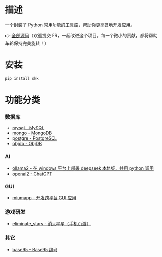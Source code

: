 # 描述

一个封装了 Python 常用功能的工具库，帮助你更高效地开发应用。

👉 [全部源码](https://github.com/xucanbiao/skk)（欢迎提交 PR，一起改进这个项目。每一个微小的贡献，都将帮助车轮保持完美旋转！）

# 安装

```bash
pip install skk
```

# 功能分类

### 数据库

* [mysql - MySQL](https://skk.freeing.wiki/skk/mysql/)
* [mongo - MongoDB](https://skk.freeing.wiki/skk/mongo/)
* [postgre - PostgreSQL](https://skk.freeing.wiki/skk/postgre/)
* [objdb - ObjDB](https://skk.freeing.wiki/skk/objdb/)

### AI

* [ollama2 - 在 windows 平台上部署 deepseek 本地版，并用 python 调用](https://skk.freeing.wiki/skk/ollama2/)
* [openai2 - ChatGPT](https://skk.freeing.wiki/skk/openai2/)

### GUI

* [miumapp - 开发跨平台 GUI 应用](https://skk.freeing.wiki/skk/miumapp/)

### 游戏研发

* [eliminate_stars - 消灭星星（手机页游）](https://skk.freeing.wiki/skk/eliminate_stars/)

### 其它

* [base95 - Base95 编码](https://skk.freeing.wiki/skk/base95/)
